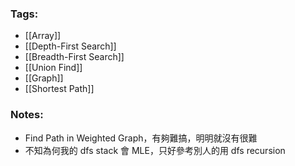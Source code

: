 ### Tags:
- [[Array]]
- [[Depth-First Search]]
- [[Breadth-First Search]]
- [[Union Find]]
- [[Graph]]
- [[Shortest Path]]
### Notes:
- Find Path in Weighted Graph，有夠難搞，明明就沒有很難
- 不知為何我的 dfs stack 會 MLE，只好參考別人的用 dfs recursion

